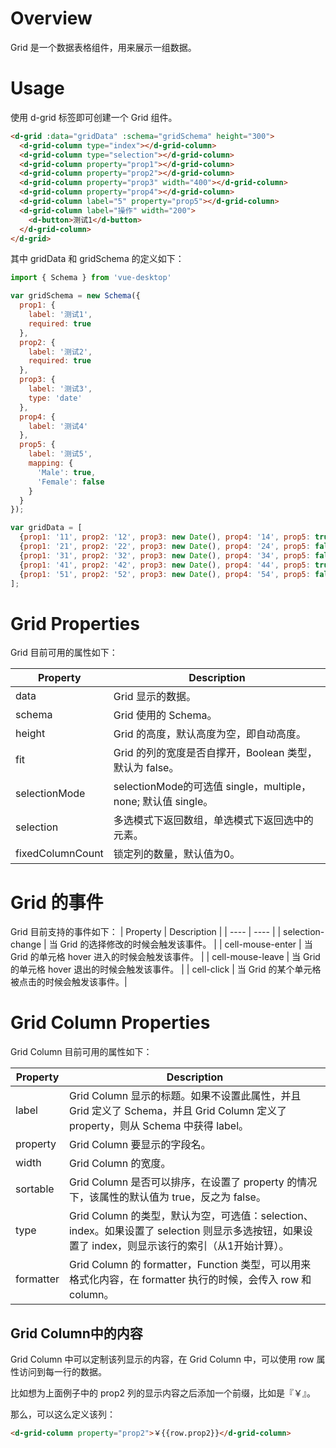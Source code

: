 
# Overview

Grid 是一个数据表格组件，用来展示一组数据。

# Usage

使用 d-grid 标签即可创建一个 Grid 组件。

```HTML
<d-grid :data="gridData" :schema="gridSchema" height="300">
  <d-grid-column type="index"></d-grid-column>
  <d-grid-column type="selection"></d-grid-column>
  <d-grid-column property="prop1"></d-grid-column>
  <d-grid-column property="prop2"></d-grid-column>
  <d-grid-column property="prop3" width="400"></d-grid-column>
  <d-grid-column property="prop4"></d-grid-column>
  <d-grid-column label="5" property="prop5"></d-grid-column>
  <d-grid-column label="操作" width="200">
    <d-button>测试1</d-button>
  </d-grid-column>
</d-grid>
```

其中 gridData 和 gridSchema 的定义如下：

```JavaScript
import { Schema } from 'vue-desktop'

var gridSchema = new Schema({
  prop1: {
    label: '测试1',
    required: true
  },
  prop2: {
    label: '测试2',
    required: true
  },
  prop3: {
    label: '测试3',
    type: 'date'
  },
  prop4: {
    label: '测试4'
  },
  prop5: {
    label: '测试5',
    mapping: {
      'Male': true,
      'Female': false
    }
  }
});
```

```JavaScript
var gridData = [
  {prop1: '11', prop2: '12', prop3: new Date(), prop4: '14', prop5: true},
  {prop1: '21', prop2: '22', prop3: new Date(), prop4: '24', prop5: false},
  {prop1: '31', prop2: '32', prop3: new Date(), prop4: '34', prop5: false},
  {prop1: '41', prop2: '42', prop3: new Date(), prop4: '44', prop5: true},
  {prop1: '51', prop2: '52', prop3: new Date(), prop4: '54', prop5: false}
];
```

# Grid Properties

Grid 目前可用的属性如下：

| Property | Description |
| ---- | ---- |
| data | Grid 显示的数据。 |
| schema | Grid 使用的 Schema。 |
| height | Grid 的高度，默认高度为空，即自动高度。 |
| fit | Grid 的列的宽度是否自撑开，Boolean 类型，默认为 false。|
| selectionMode | selectionMode的可选值 single，multiple，none; 默认值 single。|
| selection | 多选模式下返回数组，单选模式下返回选中的元素。 |
| fixedColumnCount | 锁定列的数量，默认值为0。|

# Grid 的事件

Grid 目前支持的事件如下：
| Property | Description |
| ---- | ---- |
| selection-change | 当 Grid 的选择修改的时候会触发该事件。 |
| cell-mouse-enter | 当 Grid 的单元格 hover 进入的时候会触发该事件。 |
| cell-mouse-leave | 当 Grid 的单元格 hover 退出的时候会触发该事件。 |
| cell-click | 当 Grid 的某个单元格被点击的时候会触发该事件。|

# Grid Column Properties

Grid Column 目前可用的属性如下：

| Property | Description |
| ---- | ---- |
| label | Grid Column 显示的标题。如果不设置此属性，并且 Grid 定义了 Schema，并且 Grid Column 定义了property，则从 Schema 中获得 label。 |
| property | Grid Column 要显示的字段名。 |
| width | Grid Column 的宽度。 |
| sortable | Grid Column 是否可以排序，在设置了 property 的情况下，该属性的默认值为 true，反之为 false。 |
| type | Grid Column 的类型，默认为空，可选值：selection、index。如果设置了 selection 则显示多选按钮，如果设置了 index，则显示该行的索引（从1开始计算）。 |
| formatter | Grid Column 的 formatter，Function 类型，可以用来格式化内容，在 formatter 执行的时候，会传入 row 和 column。 |

## Grid Column中的内容

Grid Column 中可以定制该列显示的内容，在 Grid Column 中，可以使用 row 属性访问到每一行的数据。

比如想为上面例子中的 prop2 列的显示内容之后添加一个前缀，比如是『￥』。

那么，可以这么定义该列：
```HTML
<d-grid-column property="prop2">￥{{row.prop2}}</d-grid-column>
```
